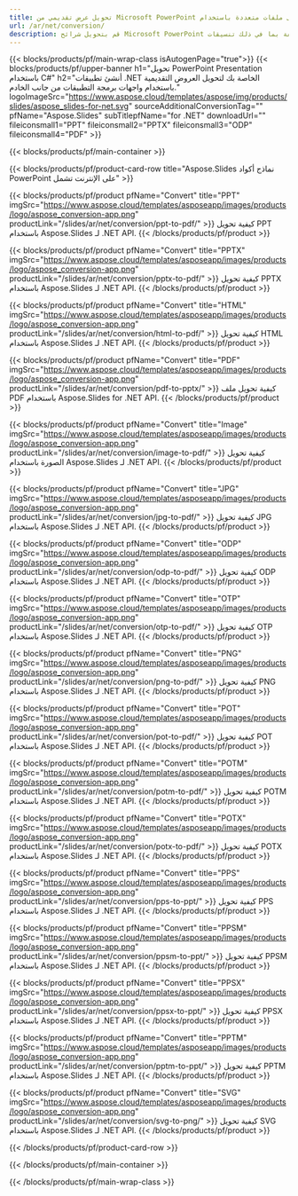 ```yaml
---
title: تحويل عرض تقديمي من Microsoft PowerPoint إلى ملفات متعددة باستخدام C#
url: /ar/net/conversion/
description: قم بتحويل شرائح Microsoft PowerPoint إلى ملفات مختلفة بما في ذلك تنسيقات PDF و HTML والصور على الأنظمة الأساسية .NET Framework أو .NET Core أو Windows Azure أو Mono أو Xamarin.
---
```


{{< blocks/products/pf/main-wrap-class isAutogenPage="true">}}
{{< blocks/products/pf/upper-banner h1="تحويل PowerPoint Presentation باستخدام C#" h2="أنشئ تطبيقات .NET الخاصة بك لتحويل العروض التقديمية باستخدام واجهات برمجة التطبيقات من جانب الخادم." logoImageSrc="https://www.aspose.cloud/templates/aspose/img/products/slides/aspose_slides-for-net.svg" sourceAdditionalConversionTag="" pfName="Aspose.Slides" subTitlepfName="for .NET" downloadUrl="" fileiconsmall1="PPT" fileiconsmall2="PPTX" fileiconsmall3="ODP" fileiconsmall4="PDF" >}}

{{< blocks/products/pf/main-container >}}

{{< blocks/products/pf/product-card-row title="Aspose.Slides نماذج أكواد PowerPoint على الإنترنت تشمل" >}}

{{< blocks/products/pf/product pfName="Convert" title="PPT" imgSrc="https://www.aspose.cloud/templates/asposeapp/images/products/logo/aspose_conversion-app.png" productLink="/slides/ar/net/conversion/ppt-to-pdf/" >}}
كيفية تحويل PPT باستخدام Aspose.Slides لـ .NET API.
{{< /blocks/products/pf/product >}}

{{< blocks/products/pf/product pfName="Convert" title="PPTX" imgSrc="https://www.aspose.cloud/templates/asposeapp/images/products/logo/aspose_conversion-app.png" productLink="/slides/ar/net/conversion/pptx-to-pdf/" >}}
كيفية تحويل PPTX باستخدام Aspose.Slides لـ .NET API.
{{< /blocks/products/pf/product >}}

{{< blocks/products/pf/product pfName="Convert" title="HTML" imgSrc="https://www.aspose.cloud/templates/asposeapp/images/products/logo/aspose_conversion-app.png" productLink="/slides/ar/net/conversion/html-to-pdf/" >}}
كيفية تحويل HTML باستخدام Aspose.Slides لـ .NET API.
{{< /blocks/products/pf/product >}}

{{< blocks/products/pf/product pfName="Convert" title="PDF" imgSrc="https://www.aspose.cloud/templates/asposeapp/images/products/logo/aspose_conversion-app.png" productLink="/slides/ar/net/conversion/pdf-to-pptx/" >}}
كيفية تحويل ملف PDF باستخدام Aspose.Slides for .NET API.
{{< /blocks/products/pf/product >}}

{{< blocks/products/pf/product pfName="Convert" title="Image" imgSrc="https://www.aspose.cloud/templates/asposeapp/images/products/logo/aspose_conversion-app.png" productLink="/slides/ar/net/conversion/image-to-pdf/" >}}
كيفية تحويل الصورة باستخدام Aspose.Slides لـ .NET API.
{{< /blocks/products/pf/product >}}

{{< blocks/products/pf/product pfName="Convert" title="JPG" imgSrc="https://www.aspose.cloud/templates/asposeapp/images/products/logo/aspose_conversion-app.png" productLink="/slides/ar/net/conversion/jpg-to-pdf/" >}}
كيفية تحويل JPG باستخدام Aspose.Slides لـ .NET API.
{{< /blocks/products/pf/product >}}

{{< blocks/products/pf/product pfName="Convert" title="ODP" imgSrc="https://www.aspose.cloud/templates/asposeapp/images/products/logo/aspose_conversion-app.png" productLink="/slides/ar/net/conversion/odp-to-pdf/" >}}
كيفية تحويل ODP باستخدام Aspose.Slides لـ .NET API.
{{< /blocks/products/pf/product >}}

{{< blocks/products/pf/product pfName="Convert" title="OTP" imgSrc="https://www.aspose.cloud/templates/asposeapp/images/products/logo/aspose_conversion-app.png" productLink="/slides/ar/net/conversion/otp-to-pdf/" >}}
كيفية تحويل OTP باستخدام Aspose.Slides لـ .NET API.
{{< /blocks/products/pf/product >}}

{{< blocks/products/pf/product pfName="Convert" title="PNG" imgSrc="https://www.aspose.cloud/templates/asposeapp/images/products/logo/aspose_conversion-app.png" productLink="/slides/ar/net/conversion/png-to-pdf/" >}}
كيفية تحويل PNG باستخدام Aspose.Slides لـ .NET API.
{{< /blocks/products/pf/product >}}

{{< blocks/products/pf/product pfName="Convert" title="POT" imgSrc="https://www.aspose.cloud/templates/asposeapp/images/products/logo/aspose_conversion-app.png" productLink="/slides/ar/net/conversion/pot-to-pdf/" >}}
كيفية تحويل POT باستخدام Aspose.Slides لـ .NET API.
{{< /blocks/products/pf/product >}}

{{< blocks/products/pf/product pfName="Convert" title="POTM" imgSrc="https://www.aspose.cloud/templates/asposeapp/images/products/logo/aspose_conversion-app.png" productLink="/slides/ar/net/conversion/potm-to-pdf/" >}}
كيفية تحويل POTM باستخدام Aspose.Slides لـ .NET API.
{{< /blocks/products/pf/product >}}

{{< blocks/products/pf/product pfName="Convert" title="POTX" imgSrc="https://www.aspose.cloud/templates/asposeapp/images/products/logo/aspose_conversion-app.png" productLink="/slides/ar/net/conversion/potx-to-pdf/" >}}
كيفية تحويل POTX باستخدام Aspose.Slides لـ .NET API.
{{< /blocks/products/pf/product >}}

{{< blocks/products/pf/product pfName="Convert" title="PPS" imgSrc="https://www.aspose.cloud/templates/asposeapp/images/products/logo/aspose_conversion-app.png" productLink="/slides/ar/net/conversion/pps-to-ppt/" >}}
كيفية تحويل PPS باستخدام Aspose.Slides لـ .NET API.
{{< /blocks/products/pf/product >}}

{{< blocks/products/pf/product pfName="Convert" title="PPSM" imgSrc="https://www.aspose.cloud/templates/asposeapp/images/products/logo/aspose_conversion-app.png" productLink="/slides/ar/net/conversion/ppsm-to-ppt/" >}}
كيفية تحويل PPSM باستخدام Aspose.Slides لـ .NET API.
{{< /blocks/products/pf/product >}}

{{< blocks/products/pf/product pfName="Convert" title="PPSX" imgSrc="https://www.aspose.cloud/templates/asposeapp/images/products/logo/aspose_conversion-app.png" productLink="/slides/ar/net/conversion/ppsx-to-ppt/" >}}
كيفية تحويل PPSX باستخدام Aspose.Slides لـ .NET API.
{{< /blocks/products/pf/product >}}

{{< blocks/products/pf/product pfName="Convert" title="PPTM" imgSrc="https://www.aspose.cloud/templates/asposeapp/images/products/logo/aspose_conversion-app.png" productLink="/slides/ar/net/conversion/pptm-to-ppt/" >}}
كيفية تحويل PPTM باستخدام Aspose.Slides لـ .NET API.
{{< /blocks/products/pf/product >}}

{{< blocks/products/pf/product pfName="Convert" title="SVG" imgSrc="https://www.aspose.cloud/templates/asposeapp/images/products/logo/aspose_conversion-app.png" productLink="/slides/ar/net/conversion/svg-to-png/" >}}
كيفية تحويل SVG باستخدام Aspose.Slides لـ .NET API.
{{< /blocks/products/pf/product >}}

{{< /blocks/products/pf/product-card-row >}}

{{< /blocks/products/pf/main-container >}}
    
{{< /blocks/products/pf/main-wrap-class >}}